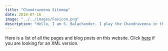 ```yaml
---
title: "Chandraveena Sitemap"
date: 2018-07-16
image: "../../images/Favicon.png"
description: "Hello, I am S. Balachander. I play the Chandraveena in the Dhrupad style, a traditional style of Maarga Sangeet. Here is a list of all the pages and blog posts on this website."
---
```

Here is a list of all the pages and blog posts on this website. Click [here](/sitemap.xml) if you are looking for an XML version.

<br><br>
<site-map></site-map>
